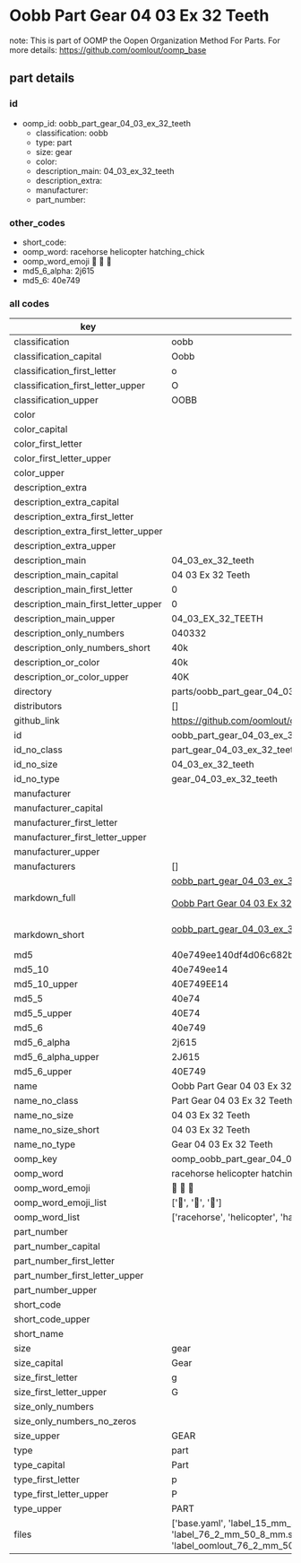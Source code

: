 # Oobb Part Gear 04 03 Ex 32 Teeth  

note: This is part of OOMP the Oopen Organization Method For Parts. For more details: https://github.com/oomlout/oomp_base

##  part details





### id
* oomp_id: oobb_part_gear_04_03_ex_32_teeth
  * classification: oobb
  * type: part
  * size: gear
  * color: 
  * description_main: 04_03_ex_32_teeth
  * description_extra: 
  * manufacturer: 
  * part_number: 

### other_codes
* short_code: 
* oomp_word: racehorse helicopter hatching_chick
* oomp_word_emoji :racehorse: :helicopter: :hatching_chick:
* md5_6_alpha: 2j615
* md5_6: 40e749

### all codes 
| key | value |  
| --- | --- |  
| classification | oobb |  
| classification_capital | Oobb |  
| classification_first_letter | o |  
| classification_first_letter_upper | O |  
| classification_upper | OOBB |  
| color |  |  
| color_capital |  |  
| color_first_letter |  |  
| color_first_letter_upper |  |  
| color_upper |  |  
| description_extra |  |  
| description_extra_capital |  |  
| description_extra_first_letter |  |  
| description_extra_first_letter_upper |  |  
| description_extra_upper |  |  
| description_main | 04_03_ex_32_teeth |  
| description_main_capital | 04 03 Ex 32 Teeth |  
| description_main_first_letter | 0 |  
| description_main_first_letter_upper | 0 |  
| description_main_upper | 04_03_EX_32_TEETH |  
| description_only_numbers | 040332 |  
| description_only_numbers_short | 40k |  
| description_or_color | 40k |  
| description_or_color_upper | 40K |  
| directory | parts/oobb_part_gear_04_03_ex_32_teeth |  
| distributors | [] |  
| github_link | https://github.com/oomlout/oomlout_oomp_part_src/tree/main/parts/oobb_part_gear_04_03_ex_32_teeth/working |  
| id | oobb_part_gear_04_03_ex_32_teeth |  
| id_no_class | part_gear_04_03_ex_32_teeth |  
| id_no_size | 04_03_ex_32_teeth |  
| id_no_type | gear_04_03_ex_32_teeth |  
| manufacturer |  |  
| manufacturer_capital |  |  
| manufacturer_first_letter |  |  
| manufacturer_first_letter_upper |  |  
| manufacturer_upper |  |  
| manufacturers | [] |  
| markdown_full | [oobb_part_gear_04_03_ex_32_teeth](https://github.com/oomlout/oomlout_oomp_part_src/tree/main/parts/oobb_part_gear_04_03_ex_32_teeth/working)<br>[](https://github.com/oomlout/oomlout_oomp_part_src/tree/main/parts/oobb_part_gear_04_03_ex_32_teeth/working)<br>[Oobb Part Gear 04 03 Ex 32 Teeth](https://github.com/oomlout/oomlout_oomp_part_src/tree/main/parts/oobb_part_gear_04_03_ex_32_teeth/working)<br><br> |  
| markdown_short | [oobb_part_gear_04_03_ex_32_teeth](https://github.com/oomlout/oomlout_oomp_part_src/tree/main/parts/oobb_part_gear_04_03_ex_32_teeth/working)<br><br> |  
| md5 | 40e749ee140df4d06c682bd4b5e7d58f |  
| md5_10 | 40e749ee14 |  
| md5_10_upper | 40E749EE14 |  
| md5_5 | 40e74 |  
| md5_5_upper | 40E74 |  
| md5_6 | 40e749 |  
| md5_6_alpha | 2j615 |  
| md5_6_alpha_upper | 2J615 |  
| md5_6_upper | 40E749 |  
| name | Oobb Part Gear 04 03 Ex 32 Teeth |  
| name_no_class | Part Gear 04 03 Ex 32 Teeth |  
| name_no_size | 04 03 Ex 32 Teeth |  
| name_no_size_short | 04 03 Ex 32 Teeth |  
| name_no_type | Gear 04 03 Ex 32 Teeth |  
| oomp_key | oomp_oobb_part_gear_04_03_ex_32_teeth |  
| oomp_word | racehorse helicopter hatching_chick |  
| oomp_word_emoji | :racehorse: :helicopter: :hatching_chick: |  
| oomp_word_emoji_list | [':racehorse:', ':helicopter:', ':hatching_chick:'] |  
| oomp_word_list | ['racehorse', 'helicopter', 'hatching_chick'] |  
| part_number |  |  
| part_number_capital |  |  
| part_number_first_letter |  |  
| part_number_first_letter_upper |  |  
| part_number_upper |  |  
| short_code |  |  
| short_code_upper |  |  
| short_name |  |  
| size | gear |  
| size_capital | Gear |  
| size_first_letter | g |  
| size_first_letter_upper | G |  
| size_only_numbers |  |  
| size_only_numbers_no_zeros |  |  
| size_upper | GEAR |  
| type | part |  
| type_capital | Part |  
| type_first_letter | p |  
| type_first_letter_upper | P |  
| type_upper | PART |  
| files | ['base.yaml', 'label_15_mm_30_mm.pdf', 'label_15_mm_30_mm.svg', 'label_76_2_mm_50_8_mm.pdf', 'label_76_2_mm_50_8_mm.svg', 'label_oomlout_76_2_mm_50_8_mm.pdf', 'label_oomlout_76_2_mm_50_8_mm.svg', 'readme.md', 'working.json', 'working.yaml'] |  
